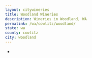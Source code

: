 ```yaml
---
layout: citywineries
title: Woodland Wineries
description: Wineries in Woodland, WA
permalink: /wa/cowlitz/woodland/
state: wa
county: cowlitz
city: woodland
---
```

-
